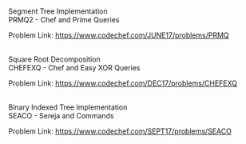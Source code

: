 <br>Segment Tree Implementation</br>
PRMQ2 - Chef and Prime Queries 

Problem Link: https://www.codechef.com/JUNE17/problems/PRMQ



<br>Square Root Decomposition</br>
CHEFEXQ - Chef and Easy XOR Queries 
 
Problem Link: https://www.codechef.com/DEC17/problems/CHEFEXQ



<br>Binary Indexed Tree Implementation</br>
SEACO - Sereja and Commands

Problem Link: https://www.codechef.com/SEPT17/problems/SEACO
